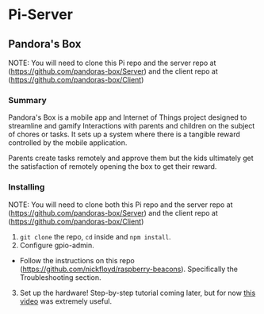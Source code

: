 # Pi-Server
## Pandora's Box

NOTE: You will need to clone this Pi repo and the server repo at (https://github.com/pandoras-box/Server) and the client repo at (https://github.com/pandoras-box/Client)

### Summary
Pandora's Box is a mobile app and Internet of Things project designed to streamline and gamify Interactions with parents and children on the subject of chores or tasks. It sets up a system where there is a tangible reward controlled by the mobile application.

Parents create tasks remotely and approve them but the kids ultimately get the satisfaction of remotely opening the box to get their reward.

### Installing 
NOTE: You will need to clone both this Pi repo and the server repo at (https://github.com/pandoras-box/Server) and the client repo at (https://github.com/pandoras-box/Client)

1. `git clone` the repo, `cd` inside and `npm install`.
2. Configure gpio-admin.
  * Follow the instructions on this repo (https://github.com/nickfloyd/raspberry-beacons). Specifically the Troubleshooting section.
3. Set up the hardware! Step-by-step tutorial coming later, but for now [this video](https://www.youtube.com/watch?v=AK-u71Lk5VI) was extremely useful.

